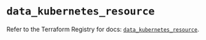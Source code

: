 # `data_kubernetes_resource`

Refer to the Terraform Registry for docs: [`data_kubernetes_resource`](https://registry.terraform.io/providers/hashicorp/kubernetes/2.35.1/docs/data-sources/resource).
